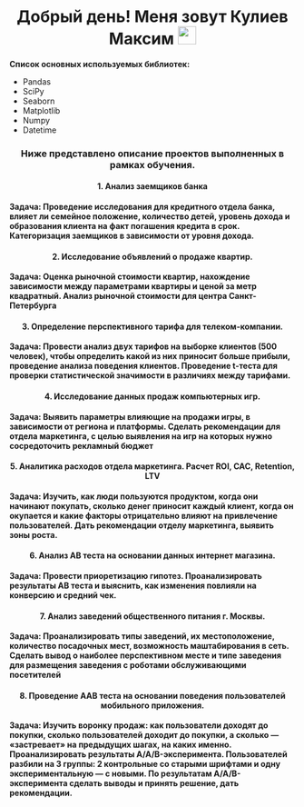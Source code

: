 <h1 align="center">Добрый день! Меня зовут Кулиев Максим</a> 
<img src="https://github.com/blackcater/blackcater/raw/main/images/Hi.gif" height="32"/></h1>

**Список основных используемых библиотек:** 
  - Pandas
  - SciPy
  - Seaborn
  - Matplotlib
  - Numpy
  - Datetime
<h3 align="center">Ниже представлено описание проектов выполненных в рамках обучения.</h3>
<h4 align="center">1. Анализ заемщиков банка</h4>

**Задача: Проведение исследования для кредитного отдела банка, влияет ли семейное положение, количество детей, уровень дохода и образования клиента на факт погашения кредита в срок. Категоризация заемщиков в зависимости от уровня дохода.**

<h4 align="center">2. Исследование объявлений о продаже квартир.</h4>

**Задача: Оценка рыночной стоимости квартир, нахождение зависимости между параметрами квартиры и ценой за метр квадратный. Анализ рыночной стоимости для центра Санкт-Петербурга**

<h4 align="center">3. Определение перспективного тарифа для телеком-компании.</h4>

**Задача: Провести анализ двух тарифов на выборке клиентов (500 человек), чтобы определить какой из них приносит больше прибыли, проведение анализа поведения клиентов. Проведение t-теста для проверки статистической значимости в различиях между тарифами.**

<h4 align="center">4. Исследование данных продаж компьютерных игр.</h4>

**Задача: Выявить параметры влияющие на продажи игры, в зависимости от региона и платформы. Сделать рекомендации для отдела маркетинга, с целью выявления на игр на которых нужно сосредоточить рекламный бюджет**

<h4 align="center">5. Аналитика расходов отдела маркетинга. Расчет ROI, CAC, Retention, LTV</h4>

**Задача:  Изучить, как люди пользуются продуктом, когда они начинают покупать, сколько денег приносит каждый клиент, когда он окупается и какие факторы отрицательно влияют на привлечение пользователей. Дать рекомендации отделу маркетинга, выявить зоны роста.**

<h4 align="center">6. Анализ АВ теста на основании данных интернет магазина.</h4>

**Задача:  Провести приоретизацию гипотез. Проанализировать результаты АВ теста и выяснить, как изменения повлияли на конверсию и средний чек.**

<h4 align="center">7. Анализ заведений общественного питания г. Москвы.</h4>

**Задача:  Проанализировать типы заведений, их местоположение, количество посадочных мест, возможность маштабирования в сеть. Сделать вывод о наиболее перспективном месте и типе заведения для размещения заведения с роботами обслуживающими посетителей**

<h4 align="center">8. Проведение ААВ теста на основании поведения пользователей мобильного приложения.</h4>

**Задача:  Изучить воронку продаж: как пользователи доходят до покупки, сколько пользователей доходит до покупки, а сколько — «застревает» на предыдущих шагах, на каких именно. Проанализировать результаты A/A/B-эксперимента. Пользователей разбили на 3 группы: 2 контрольные со старыми шрифтами и одну экспериментальную — с новыми. По результатам A/A/B-эксперимента сделать выводы и принять решение, дать рекомендации.**

